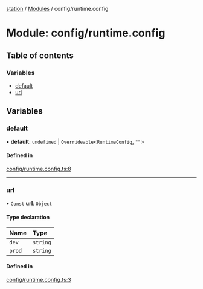 [station](../README.md) / [Modules](../modules.md) / config/runtime.config

# Module: config/runtime.config

## Table of contents

### Variables

- [default](config_runtime_config.md#default)
- [url](config_runtime_config.md#url)

## Variables

### default

• **default**: `undefined` \| `Overrideable`<`RuntimeConfig`, ``""``\>

#### Defined in

[config/runtime.config.ts:8](https://github.com/kiotosi/station/blob/4059bc9/config/runtime.config.ts#L8)

___

### url

• `Const` **url**: `Object`

#### Type declaration

| Name | Type |
| :------ | :------ |
| `dev` | `string` |
| `prod` | `string` |

#### Defined in

[config/runtime.config.ts:3](https://github.com/kiotosi/station/blob/4059bc9/config/runtime.config.ts#L3)
